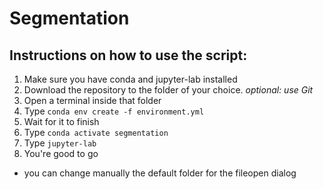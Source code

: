 # Segmentation

## Instructions on how to use the script:

1. Make sure you have conda and jupyter-lab installed
2. Download the repository to the folder of your choice. _optional: use Git_
3. Open a terminal inside that folder
4. Type `conda env create -f environment.yml`
5. Wait for it to finish
6. Type `conda activate segmentation`
7. Type `jupyter-lab`
8. You're good to go

* you can change manually the default folder for the fileopen dialog

